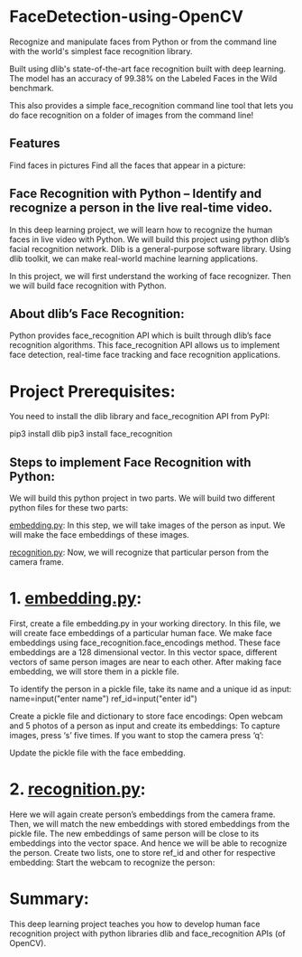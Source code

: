 # FaceDetection-using-OpenCV

Recognize and manipulate faces from Python or from the command line with the world's simplest face recognition library.

Built using dlib's state-of-the-art face recognition built with deep learning. The model has an accuracy of 99.38% on the Labeled Faces in the Wild benchmark.

This also provides a simple face_recognition command line tool that lets you do face recognition on a folder of images from the command line!

## Features
Find faces in pictures
Find all the faces that appear in a picture:

## Face Recognition with Python – Identify and recognize a person in the live real-time video.

In this deep learning project, we will learn how to recognize the human faces in live video with Python. We will build this project using python dlib’s facial recognition network. Dlib is a general-purpose software library. Using dlib toolkit, we can make real-world machine learning applications.

In this project, we will first understand the working of face recognizer. Then we will build face recognition with Python.

## About dlib’s Face Recognition:
Python provides face_recognition API which is built through dlib’s face recognition algorithms. This face_recognition API allows us to implement face detection, real-time face tracking and face recognition applications.

# Project Prerequisites:
You need to install the dlib library and face_recognition API from PyPI:

pip3 install dlib 
pip3 install face_recognition

## Steps to implement Face Recognition with Python:
We will build this python project in two parts. We will build two different python files for these two parts:

[embedding.py](https://github.com/Richa2310/FaceDetection-using-OpenCV/blob/main/embeddings.ipynb): In this step, we will take images of the person as input. We will make the face embeddings of these images.

[recognition.py](https://github.com/Richa2310/FaceDetection-using-OpenCV/blob/main/recognition.ipynb): Now, we will recognize that particular person from the camera frame.

# 1. [embedding.py](https://github.com/Richa2310/FaceDetection-using-OpenCV/blob/main/embeddings.ipynb):

First, create a file embedding.py in your working directory. In this file, we will create face embeddings of a particular human face. We make face embeddings using face_recognition.face_encodings method. These face embeddings are a 128 dimensional vector. In this vector space, different vectors of same person images are near to each other. After making face embedding, we will store them in a pickle file.

To identify the person in a pickle file, take its name and a unique id as input:
name=input("enter name")
ref_id=input("enter id")

Create a pickle file and dictionary to store face encodings:
Open webcam and 5 photos of a person as input and create its embeddings:
To capture images, press ‘s’ five times. If you want to stop the camera press ‘q’:

Update the pickle file with the face embedding.

# 2. [recognition.py](https://github.com/Richa2310/FaceDetection-using-OpenCV/blob/main/recognition.ipynb):

Here we will again create person’s embeddings from the camera frame. Then, we will match the new embeddings with stored embeddings from the pickle file. The new embeddings of same person will be close to its embeddings into the vector space. And hence we will be able to recognize the person.
Create two lists, one to store ref_id and other for respective embedding:
Start the webcam to recognize the person:


# Summary:
This deep learning project teaches you how to develop human face recognition project with python libraries dlib and face_recognition APIs (of OpenCV).
